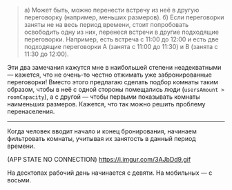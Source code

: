 > а) Может быть, можно перенести встречу из неё в другую переговорку (например, меньших размеров). б) Если переговорки заняты не на весь период времени, стоит попробовать освободить одну из них, перенеся встречи в другие подходящие переговорки. Например, есть встреча с 11:00 до 12:00 и есть две подходящие переговорки А (занята с 11:00 до 11:30) и B (занята c 11:30 до 12:00).

Эти два замечания кажутся мне в наибольшей степени неадекватными — кажется, что не очень-то честно отжимать уже забронированные переговорки! Вместо этого предлагаю сделать подбор комнаты таким образом, чтобы в неё с одной стороны помещались люди (`usersAmount > roomCapacity`), а с другой — чтобы первыми показывать комнаты наименьших размеров. Кажется, что так можно решить проблему перенаселения.

----------------------------------------------

Когда человек вводит начало и конец бронирования, начинаем фильтровать комнаты, учитывая их занятость в данный период времени.


(APP STATE NO CONNECTION)
https://i.imgur.com/3AJbDd9.gif

На десктопах рабочий день начинается с девяти. На мобильных — с восьми.
